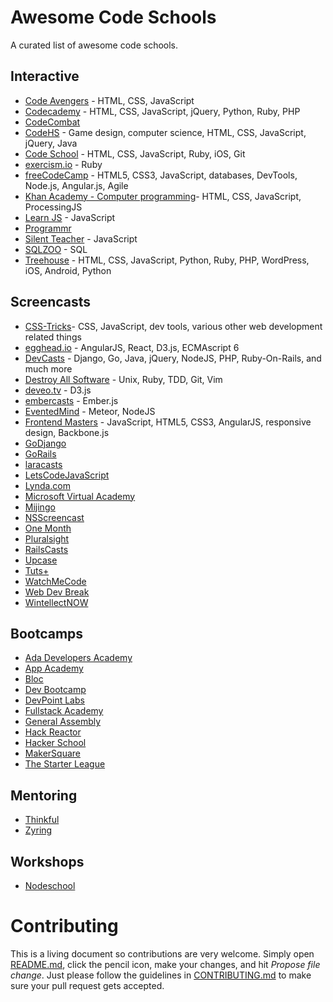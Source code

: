 # Awesome Code Schools

A curated list of awesome code schools.

## Interactive
- [Code Avengers](http://www.codeavengers.com) - HTML, CSS, JavaScript
- [Codecademy](http://www.codecademy.com) - HTML, CSS, JavaScript, jQuery, Python, Ruby, PHP
- [CodeCombat](http://codecombat.com)
- [CodeHS](https://codehs.com) - Game design, computer science, HTML, CSS, JavaScript, jQuery, Java
- [Code School](https://www.codeschool.com) - HTML, CSS, JavaScript, Ruby, iOS, Git
- [exercism.io](http://exercism.io) - Ruby
- [freeCodeCamp](http://www.freecodecamp.com) - HTML5, CSS3, JavaScript, databases, DevTools, Node.js, Angular.js, Agile
- [Khan Academy - Computer programming](https://www.khanacademy.org/computing/cs)- HTML, CSS, JavaScript, ProcessingJS
- [Learn JS](http://www.learn-js.org) - JavaScript
- [Programmr](http://www.programmr.com)
- [Silent Teacher](http://www.toxicode.fr/learn) - JavaScript
- [SQLZOO](http://sqlzoo.net) - SQL
- [Treehouse](http://teamtreehouse.com) - HTML, CSS, JavaScript, Python, Ruby, PHP, WordPress, iOS, Android, Python

## Screencasts
- [CSS-Tricks](http://css-tricks.com/video-screencasts)- CSS, JavaScript, dev tools, various other web development related things
- [egghead.io](https://egghead.io) - AngularJS, React, D3.js, ECMAscript 6
- [DevCasts](http://www.devcasts.io) - Django, Go, Java, jQuery, NodeJS, PHP, Ruby-On-Rails, and much more
- [Destroy All Software](https://www.destroyallsoftware.com/screencasts) - Unix, Ruby, TDD, Git, Vim
- [deveo.tv](https://deveo.tv) - D3.js
- [embercasts](http://www.embercasts.com) - Ember.js
- [EventedMind](https://www.eventedmind.com) - Meteor, NodeJS
- [Frontend Masters](http://frontendmasters.com) - JavaScript, HTML5, CSS3, AngularJS, responsive design, Backbone.js
- [GoDjango](https://godjango.com)
- [GoRails](https://gorails.com)
- [laracasts](https://laracasts.com)
- [LetsCodeJavaScript](http://www.letscodejavascript.com)
- [Lynda.com](http://www.lynda.com)
- [Microsoft Virtual Academy](http://www.microsoftvirtualacademy.com)
- [Mijingo](https://mijingo.com/)
- [NSScreencast](http://nsscreencast.com)
- [One Month](https://onemonth.com)
- [Pluralsight](http://www.pluralsight.com)
- [RailsCasts](http://railscasts.com)
- [Upcase](https://upcase.com)
- [Tuts+](http://tutsplus.com)
- [WatchMeCode](https://sub.watchmecode.net)
- [Web Dev Break](http://www.webdevbreak.com)
- [WintellectNOW](https://www.wintellectnow.com)

## Bootcamps
- [Ada Developers Academy](http://adadevelopersacademy.org)
- [App Academy](http://www.appacademy.io)
- [Bloc](https://www.bloc.io)
- [Dev Bootcamp](http://devbootcamp.com)
- [DevPoint Labs](http://www.devpointlabs.com)
- [Fullstack Academy](http://www.fullstackacademy.com)
- [General Assembly](https://generalassemb.ly)
- [Hack Reactor](http://www.hackreactor.com)
- [Hacker School](https://www.hackerschool.com)
- [MakerSquare](http://www.makersquare.com)
- [The Starter League](http://www.starterleague.com)

## Mentoring
- [Thinkful](http://www.thinkful.com)
- [Zyring](http://zyring.com)

## Workshops
- [Nodeschool](http://nodeschool.io/)

# Contributing

This is a living document so contributions are very welcome. Simply open [README.md](https://github.com/cfj/awesome-code-schools/blob/master/README.md), click the pencil icon, make your changes, and hit *Propose file change*. Just please follow the guidelines in [CONTRIBUTING.md](https://github.com/cfj/awesome-code-schools/blob/master/CONTRIBUTING.md) to make sure your pull request gets accepted.
